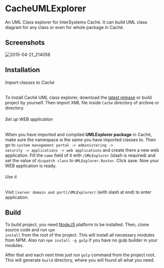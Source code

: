 # CacheUMLExplorer
An UML Class explorer for InterSystems Caché. It can build UML class diagram for any class or even for whole package in Caché.

## Screenshots

![2015-04-21_214058](https://cloud.githubusercontent.com/assets/4989256/7260103/6c1e2a20-e870-11e4-8bf0-9832885be9ab.png)

## Installation

###### Import classes to Caché
To install Caché UML class explorer, download the [latest release](https://github.com/ZitRos/CacheUMLExplorer/releases) or build project by yourself. Then import XML file inside <code>Cache</code> directory of archive or directory.

###### Set up WEB application
When you have imported and compiled <b>UMLExplorer package</b> in Caché, make sure the namespace is the same you have imported classes to. Then go to <code>system management portal -> administering -> security -> applications -> web applications</code> and create there a new web application. Fill the <code>name</code> field of it with <code>/UMLExplorer</code> (slash is required) and set the value of <code>dispatch class</code> to <code>UMLExplorer.Router</code>. Click save. Now your WEB application is ready.

###### Use it
Visit <code>[server domain and port]/UMLExplorer/</code> (with slash at end) to enter application.

## Build

To build project, you need [NodeJS](https://nodejs.org) platform to be installed. Then, clone source code and run <code>npm install</code> from the root of the project. This will install all necessary modules from NPM. Also run <code>npm install -g gulp</code> if you have no gulp builder in your modules.

After that and each next time just run <code>gulp</code> command from the project root. This will generate <code>build</code> directory, where you will found all what you need.
